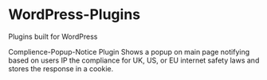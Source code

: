 # WordPress-Plugins
Plugins built for WordPress

Complience-Popup-Notice Plugin
Shows a popup on main page notifying based on users IP the compliance for UK, US, or EU internet safety laws and stores the response in a cookie.
